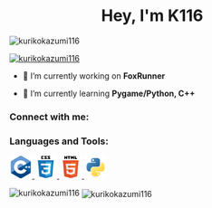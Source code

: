 <h1 align="center">Hey, I'm K116</h1>
<p align="left"> <img src="https://komarev.com/ghpvc/?username=kurikokazumi116&label=Profile%20views&color=0e75b6&style=flat" alt="kurikokazumi116" /> </p>

<p align="left"> <a href="https://github.com/ryo-ma/github-profile-trophy"><img src="https://github-profile-trophy.vercel.app/?username=kurikokazumi116" alt="kurikokazumi116" /></a> </p>

- 🔭 I’m currently working on **FoxRunner**

- 🌱 I’m currently learning **Pygame/Python, C++**

<h3 align="left">Connect with me:</h3>
<p align="left">
</p>

<h3 align="left">Languages and Tools:</h3>
<p align="left"> <a href="https://www.w3schools.com/cpp/" target="_blank" rel="noreferrer"> <img src="https://raw.githubusercontent.com/devicons/devicon/master/icons/cplusplus/cplusplus-original.svg" alt="cplusplus" width="40" height="40"/> </a> <a href="https://www.w3schools.com/css/" target="_blank" rel="noreferrer"> <img src="https://raw.githubusercontent.com/devicons/devicon/master/icons/css3/css3-original-wordmark.svg" alt="css3" width="40" height="40"/> </a> <a href="https://www.w3.org/html/" target="_blank" rel="noreferrer"> <img src="https://raw.githubusercontent.com/devicons/devicon/master/icons/html5/html5-original-wordmark.svg" alt="html5" width="40" height="40"/> </a> <a href="https://www.python.org" target="_blank" rel="noreferrer"> <img src="https://raw.githubusercontent.com/devicons/devicon/master/icons/python/python-original.svg" alt="python" width="40" height="40"/> </a> </p>

<p><img align="left" src="https://github-readme-stats.vercel.app/api/top-langs?username=kurikokazumi116&show_icons=true&locale=en&layout=compact" alt="kurikokazumi116" /></p>

<p>&nbsp;<img align="center" src="https://github-readme-stats.vercel.app/api?username=kurikokazumi116&show_icons=true&locale=en" alt="kurikokazumi116" /></p>

